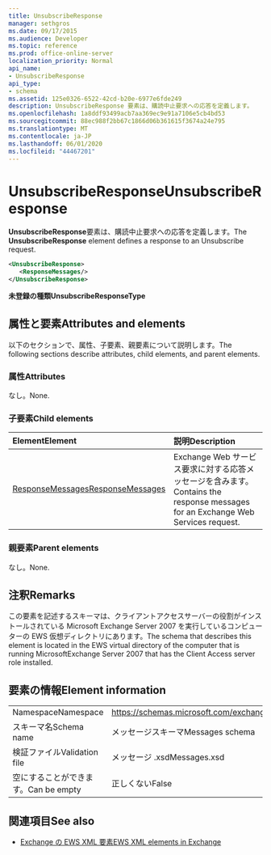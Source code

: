 ```yaml
---
title: UnsubscribeResponse
manager: sethgros
ms.date: 09/17/2015
ms.audience: Developer
ms.topic: reference
ms.prod: office-online-server
localization_priority: Normal
api_name:
- UnsubscribeResponse
api_type:
- schema
ms.assetid: 125e0326-6522-42cd-b20e-6977e6fde249
description: UnsubscribeResponse 要素は、購読中止要求への応答を定義します。
ms.openlocfilehash: 1a8ddf93499acb7aa369ec9e91a7106e5cb4bd53
ms.sourcegitcommit: 88ec988f2bb67c1866d06b361615f3674a24e795
ms.translationtype: MT
ms.contentlocale: ja-JP
ms.lasthandoff: 06/01/2020
ms.locfileid: "44467201"
---
```

# <a name="unsubscriberesponse"></a><span data-ttu-id="a14b9-103">UnsubscribeResponse</span><span class="sxs-lookup"><span data-stu-id="a14b9-103">UnsubscribeResponse</span></span>

<span data-ttu-id="a14b9-104">**UnsubscribeResponse**要素は、購読中止要求への応答を定義します。</span><span class="sxs-lookup"><span data-stu-id="a14b9-104">The **UnsubscribeResponse** element defines a response to an Unsubscribe request.</span></span> 
  
```xml
<UnsubscribeResponse>
   <ResponseMessages/>
</UnsubscribeResponse>
```

 <span data-ttu-id="a14b9-105">**未登録の種類**</span><span class="sxs-lookup"><span data-stu-id="a14b9-105">**UnsubscribeResponseType**</span></span>
## <a name="attributes-and-elements"></a><span data-ttu-id="a14b9-106">属性と要素</span><span class="sxs-lookup"><span data-stu-id="a14b9-106">Attributes and elements</span></span>

<span data-ttu-id="a14b9-107">以下のセクションで、属性、子要素、親要素について説明します。</span><span class="sxs-lookup"><span data-stu-id="a14b9-107">The following sections describe attributes, child elements, and parent elements.</span></span>
  
### <a name="attributes"></a><span data-ttu-id="a14b9-108">属性</span><span class="sxs-lookup"><span data-stu-id="a14b9-108">Attributes</span></span>

<span data-ttu-id="a14b9-109">なし。</span><span class="sxs-lookup"><span data-stu-id="a14b9-109">None.</span></span>
  
### <a name="child-elements"></a><span data-ttu-id="a14b9-110">子要素</span><span class="sxs-lookup"><span data-stu-id="a14b9-110">Child elements</span></span>

|<span data-ttu-id="a14b9-111">**Element**</span><span class="sxs-lookup"><span data-stu-id="a14b9-111">**Element**</span></span>|<span data-ttu-id="a14b9-112">**説明**</span><span class="sxs-lookup"><span data-stu-id="a14b9-112">**Description**</span></span>|
|:-----|:-----|
|[<span data-ttu-id="a14b9-113">ResponseMessages</span><span class="sxs-lookup"><span data-stu-id="a14b9-113">ResponseMessages</span></span>](responsemessages.md) <br/> |<span data-ttu-id="a14b9-114">Exchange Web サービス要求に対する応答メッセージを含みます。</span><span class="sxs-lookup"><span data-stu-id="a14b9-114">Contains the response messages for an Exchange Web Services request.</span></span>  <br/> |
   
### <a name="parent-elements"></a><span data-ttu-id="a14b9-115">親要素</span><span class="sxs-lookup"><span data-stu-id="a14b9-115">Parent elements</span></span>

<span data-ttu-id="a14b9-116">なし。</span><span class="sxs-lookup"><span data-stu-id="a14b9-116">None.</span></span>
  
## <a name="remarks"></a><span data-ttu-id="a14b9-117">注釈</span><span class="sxs-lookup"><span data-stu-id="a14b9-117">Remarks</span></span>

<span data-ttu-id="a14b9-118">この要素を記述するスキーマは、クライアントアクセスサーバーの役割がインストールされている Microsoft Exchange Server 2007 を実行しているコンピューターの EWS 仮想ディレクトリにあります。</span><span class="sxs-lookup"><span data-stu-id="a14b9-118">The schema that describes this element is located in the EWS virtual directory of the computer that is running MicrosoftExchange Server 2007 that has the Client Access server role installed.</span></span>
  
## <a name="element-information"></a><span data-ttu-id="a14b9-119">要素の情報</span><span class="sxs-lookup"><span data-stu-id="a14b9-119">Element information</span></span>

|||
|:-----|:-----|
|<span data-ttu-id="a14b9-120">Namespace</span><span class="sxs-lookup"><span data-stu-id="a14b9-120">Namespace</span></span>  <br/> |https://schemas.microsoft.com/exchange/services/2006/messages  <br/> |
|<span data-ttu-id="a14b9-121">スキーマ名</span><span class="sxs-lookup"><span data-stu-id="a14b9-121">Schema name</span></span>  <br/> |<span data-ttu-id="a14b9-122">メッセージスキーマ</span><span class="sxs-lookup"><span data-stu-id="a14b9-122">Messages schema</span></span>  <br/> |
|<span data-ttu-id="a14b9-123">検証ファイル</span><span class="sxs-lookup"><span data-stu-id="a14b9-123">Validation file</span></span>  <br/> |<span data-ttu-id="a14b9-124">メッセージ .xsd</span><span class="sxs-lookup"><span data-stu-id="a14b9-124">Messages.xsd</span></span>  <br/> |
|<span data-ttu-id="a14b9-125">空にすることができます。</span><span class="sxs-lookup"><span data-stu-id="a14b9-125">Can be empty</span></span>  <br/> |<span data-ttu-id="a14b9-126">正しくない</span><span class="sxs-lookup"><span data-stu-id="a14b9-126">False</span></span>  <br/> |
   
## <a name="see-also"></a><span data-ttu-id="a14b9-127">関連項目</span><span class="sxs-lookup"><span data-stu-id="a14b9-127">See also</span></span>



- [<span data-ttu-id="a14b9-128">Exchange の EWS XML 要素</span><span class="sxs-lookup"><span data-stu-id="a14b9-128">EWS XML elements in Exchange</span></span>](ews-xml-elements-in-exchange.md)

